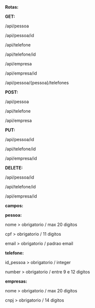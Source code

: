 **Rotas:**

**GET:**

/api/pessoa 

/api/pessoa/id

/api/telefone

/api/telefone/id

/api/empresa

/api/empresa/id

/api/pessoa/{pessoa}/telefones 

**POST:**

/api/pessoa 

/api/telefone

/api/empresa

**PUT:**

/api/pessoa/id

/api/telefone/id

/api/empresa/id

**DELETE:**

/api/pessoa/id

/api/telefone/id

/api/empresa/id

**campos:**

**pessoa:**

nome > obrigatorio / max 20 digitos

cpf > obrigatorio / 11 digitos

email > obrigatorio / padrao email

**telefone:**

id_pessoa > obrigatorio / integer

number > obrigatorio / entre 9 e 12 digitos


**empresas:**

nome > obrigatorio / max 20 digitos

cnpj > obrigatorio / 14 digitos
